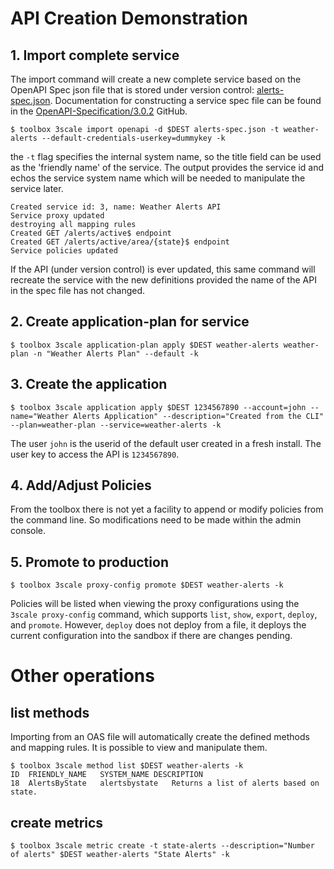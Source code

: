 # API Creation Demonstration

## 1. Import complete service

The import command will create a new complete service based on the OpenAPI Spec json file that is stored under version control: [alerts-spec.json](alerts-spec.json). Documentation for constructing a service spec file can be found in the [OpenAPI-Specification/3.0.2](https://github.com/OAI/OpenAPI-Specification/blob/main/versions/3.0.2.md) GitHub.

~~~
$ toolbox 3scale import openapi -d $DEST alerts-spec.json -t weather-alerts --default-credentials-userkey=dummykey -k
~~~
the `-t` flag specifies the internal system name, so the title field can be used as the 'friendly name' of the service. The output provides the service id and echos the service system name which will be needed to manipulate the service later.
~~~
Created service id: 3, name: Weather Alerts API
Service proxy updated
destroying all mapping rules
Created GET /alerts/active$ endpoint
Created GET /alerts/active/area/{state}$ endpoint
Service policies updated
~~~

If the API (under version control) is ever updated, this same command will recreate the service with the new definitions provided the name of the API in the spec file has not changed.

## 2. Create application-plan for service
~~~
$ toolbox 3scale application-plan apply $DEST weather-alerts weather-plan -n "Weather Alerts Plan" --default -k
~~~	

## 3. Create the application
~~~
$ toolbox 3scale application apply $DEST 1234567890 --account=john --name="Weather Alerts Application" --description="Created from the CLI" --plan=weather-plan --service=weather-alerts -k
~~~

The user `john` is the userid of the default user created in a fresh install. The user key to access the API is `1234567890`.

## 4. Add/Adjust Policies

From the toolbox there is not yet a facility to append or modify policies from the command line. So modifications need to be made within the admin console.

## 5. Promote to production

~~~
$ toolbox 3scale proxy-config promote $DEST weather-alerts -k
~~~

Policies will be listed when viewing the proxy configurations using the `3scale proxy-config` command, which supports `list`, `show`, `export`, `deploy`, and `promote`. However, `deploy` does not deploy from a file, it deploys the current configuration into the sandbox if there are changes pending.

# Other operations

## list methods
Importing from an OAS file will automatically create the defined methods and mapping rules. It is possible to view and manipulate them.
~~~
$ toolbox 3scale method list $DEST weather-alerts -k
ID	FRIENDLY_NAME	SYSTEM_NAME	DESCRIPTION
18	AlertsByState	alertsbystate	Returns a list of alerts based on state.
~~~

## create metrics

~~~
$ toolbox 3scale metric create -t state-alerts --description="Number of alerts" $DEST weather-alerts "State Alerts" -k
~~~
